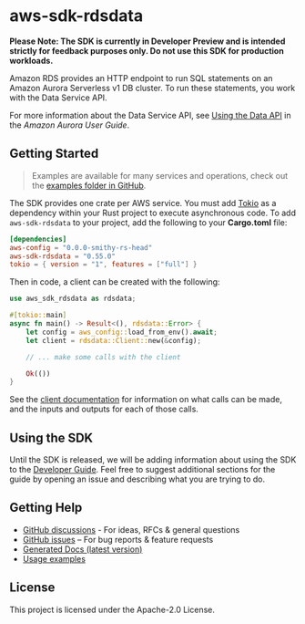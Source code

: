 # aws-sdk-rdsdata

**Please Note: The SDK is currently in Developer Preview and is intended strictly for
feedback purposes only. Do not use this SDK for production workloads.**

Amazon RDS provides an HTTP endpoint to run SQL statements on an Amazon Aurora Serverless v1 DB cluster. To run these statements, you work with the Data Service API.

For more information about the Data Service API, see [Using the Data API](https://docs.aws.amazon.com/AmazonRDS/latest/AuroraUserGuide/data-api.html) in the _Amazon Aurora User Guide_.

## Getting Started

> Examples are available for many services and operations, check out the
> [examples folder in GitHub](https://github.com/awslabs/aws-sdk-rust/tree/main/examples).

The SDK provides one crate per AWS service. You must add [Tokio](https://crates.io/crates/tokio)
as a dependency within your Rust project to execute asynchronous code. To add `aws-sdk-rdsdata` to
your project, add the following to your **Cargo.toml** file:

```toml
[dependencies]
aws-config = "0.0.0-smithy-rs-head"
aws-sdk-rdsdata = "0.55.0"
tokio = { version = "1", features = ["full"] }
```

Then in code, a client can be created with the following:

```rust
use aws_sdk_rdsdata as rdsdata;

#[tokio::main]
async fn main() -> Result<(), rdsdata::Error> {
    let config = aws_config::load_from_env().await;
    let client = rdsdata::Client::new(&config);

    // ... make some calls with the client

    Ok(())
}
```

See the [client documentation](https://docs.rs/aws-sdk-rdsdata/latest/aws_sdk_rdsdata/client/struct.Client.html)
for information on what calls can be made, and the inputs and outputs for each of those calls.

## Using the SDK

Until the SDK is released, we will be adding information about using the SDK to the
[Developer Guide](https://docs.aws.amazon.com/sdk-for-rust/latest/dg/welcome.html). Feel free to suggest
additional sections for the guide by opening an issue and describing what you are trying to do.

## Getting Help

* [GitHub discussions](https://github.com/awslabs/aws-sdk-rust/discussions) - For ideas, RFCs & general questions
* [GitHub issues](https://github.com/awslabs/aws-sdk-rust/issues/new/choose) – For bug reports & feature requests
* [Generated Docs (latest version)](https://awslabs.github.io/aws-sdk-rust/)
* [Usage examples](https://github.com/awslabs/aws-sdk-rust/tree/main/examples)

## License

This project is licensed under the Apache-2.0 License.

